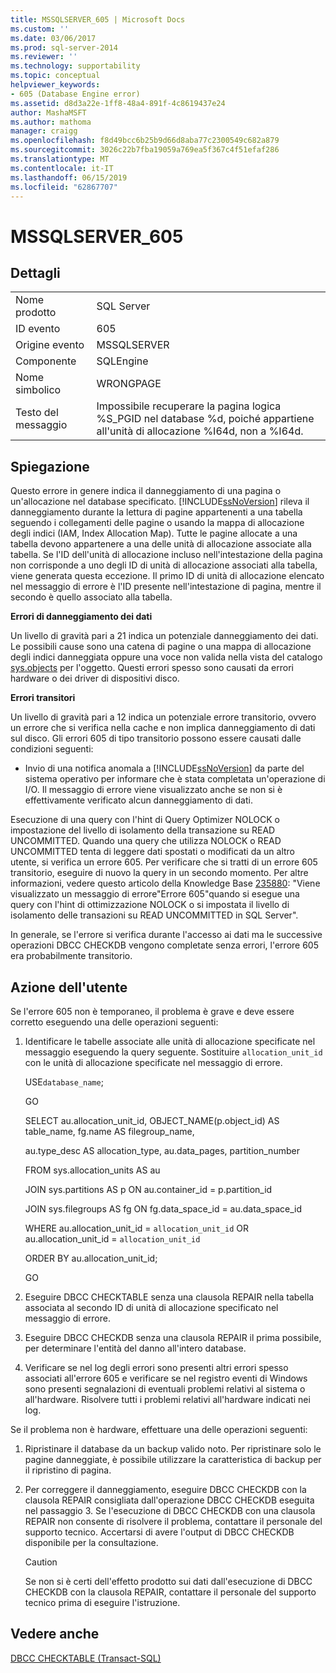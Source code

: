 ```yaml
---
title: MSSQLSERVER_605 | Microsoft Docs
ms.custom: ''
ms.date: 03/06/2017
ms.prod: sql-server-2014
ms.reviewer: ''
ms.technology: supportability
ms.topic: conceptual
helpviewer_keywords:
- 605 (Database Engine error)
ms.assetid: d8d3a22e-1ff8-48a4-891f-4c8619437e24
author: MashaMSFT
ms.author: mathoma
manager: craigg
ms.openlocfilehash: f8d49bcc6b25b9d66d8aba77c2300549c682a879
ms.sourcegitcommit: 3026c22b7fba19059a769ea5f367c4f51efaf286
ms.translationtype: MT
ms.contentlocale: it-IT
ms.lasthandoff: 06/15/2019
ms.locfileid: "62867707"
---
```

# <a name="mssqlserver605"></a>MSSQLSERVER_605
    
## <a name="details"></a>Dettagli  
  
|||  
|-|-|  
|Nome prodotto|SQL Server|  
|ID evento|605|  
|Origine evento|MSSQLSERVER|  
|Componente|SQLEngine|  
|Nome simbolico|WRONGPAGE|  
|Testo del messaggio|Impossibile recuperare la pagina logica %S_PGID nel database %d, poiché appartiene all'unità di allocazione %I64d, non a %I64d.|  
  
## <a name="explanation"></a>Spiegazione  
 Questo errore in genere indica il danneggiamento di una pagina o un'allocazione nel database specificato. [!INCLUDE[ssNoVersion](../../includes/ssnoversion-md.md)] rileva il danneggiamento durante la lettura di pagine appartenenti a una tabella seguendo i collegamenti delle pagine o usando la mappa di allocazione degli indici (IAM, Index Allocation Map). Tutte le pagine allocate a una tabella devono appartenere a una delle unità di allocazione associate alla tabella. Se l'ID dell'unità di allocazione incluso nell'intestazione della pagina non corrisponde a uno degli ID di unità di allocazione associati alla tabella, viene generata questa eccezione. Il primo ID di unità di allocazione elencato nel messaggio di errore è l'ID presente nell'intestazione di pagina, mentre il secondo è quello associato alla tabella.  
  
 **Errori di danneggiamento dei dati**  
  
 Un livello di gravità pari a 21 indica un potenziale danneggiamento dei dati. Le possibili cause sono una catena di pagine o una mappa di allocazione degli indici danneggiata oppure una voce non valida nella vista del catalogo [sys.objects](/sql/relational-databases/system-catalog-views/sys-objects-transact-sql) per l'oggetto. Questi errori spesso sono causati da errori hardware o dei driver di dispositivi disco.  
  
 **Errori transitori**  
  
 Un livello di gravità pari a 12 indica un potenziale errore transitorio, ovvero un errore che si verifica nella cache e non implica danneggiamento di dati sul disco. Gli errori 605 di tipo transitorio possono essere causati dalle condizioni seguenti:  
  
-   Invio di una notifica anomala a [!INCLUDE[ssNoVersion](../../includes/ssnoversion-md.md)] da parte del sistema operativo per informare che è stata completata un'operazione di I/O. Il messaggio di errore viene visualizzato anche se non si è effettivamente verificato alcun danneggiamento di dati.  
  
 Esecuzione di una query con l'hint di Query Optimizer NOLOCK o impostazione del livello di isolamento della transazione su READ UNCOMMITTED. Quando una query che utilizza NOLOCK o READ UNCOMMITTED tenta di leggere dati spostati o modificati da un altro utente, si verifica un errore 605. Per verificare che si tratti di un errore 605 transitorio, eseguire di nuovo la query in un secondo momento. Per altre informazioni, vedere questo articolo della Knowledge Base [235880](https://support.microsoft.com/kb/235880/en-us): "Viene visualizzato un messaggio di errore"Errore 605"quando si esegue una query con l'hint di ottimizzazione NOLOCK o si impostata il livello di isolamento delle transazioni su READ UNCOMMITTED in SQL Server".  
  
 In generale, se l'errore si verifica durante l'accesso ai dati ma le successive operazioni DBCC CHECKDB vengono completate senza errori, l'errore 605 era probabilmente transitorio.  
  
## <a name="user-action"></a>Azione dell'utente  
 Se l'errore 605 non è temporaneo, il problema è grave e deve essere corretto eseguendo una delle operazioni seguenti:  
  
1.  Identificare le tabelle associate alle unità di allocazione specificate nel messaggio eseguendo la query seguente. Sostituire `allocation_unit_id` con le unità di allocazione specificate nel messaggio di errore.  
  
     USE`database_name`;  
  
     GO  
  
     SELECT au.allocation_unit_id, OBJECT_NAME(p.object_id) AS table_name, fg.name AS filegroup_name,  
  
     au.type_desc AS allocation_type, au.data_pages, partition_number  
  
     FROM sys.allocation_units AS au  
  
     JOIN sys.partitions AS p ON au.container_id = p.partition_id  
  
     JOIN sys.filegroups AS fg ON fg.data_space_id = au.data_space_id  
  
     WHERE au.allocation_unit_id = `allocation_unit_id` OR au.allocation_unit_id = `allocation_unit_id`  
  
     ORDER BY au.allocation_unit_id;  
  
     GO  
  
2.  Eseguire DBCC CHECKTABLE senza una clausola REPAIR nella tabella associata al secondo ID di unità di allocazione specificato nel messaggio di errore.  
  
3.  Eseguire DBCC CHECKDB senza una clausola REPAIR il prima possibile, per determinare l'entità del danno all'intero database.  
  
4.  Verificare se nel log degli errori sono presenti altri errori spesso associati all'errore 605 e verificare se nel registro eventi di Windows sono presenti segnalazioni di eventuali problemi relativi al sistema o all'hardware. Risolvere tutti i problemi relativi all'hardware indicati nei log.  
  
 Se il problema non è hardware, effettuare una delle operazioni seguenti:  
  
1.  Ripristinare il database da un backup valido noto. Per ripristinare solo le pagine danneggiate, è possibile utilizzare la caratteristica di backup per il ripristino di pagina.  
  
2.  Per correggere il danneggiamento, eseguire DBCC CHECKDB con la clausola REPAIR consigliata dall'operazione DBCC CHECKDB eseguita nel passaggio 3. Se l'esecuzione di DBCC CHECKDB con una clausola REPAIR non consente di risolvere il problema, contattare il personale del supporto tecnico. Accertarsi di avere l'output di DBCC CHECKDB disponibile per la consultazione.  
  
    > [!CAUTION]  
    >  Se non si è certi dell'effetto prodotto sui dati dall'esecuzione di DBCC CHECKDB con la clausola REPAIR, contattare il personale del supporto tecnico prima di eseguire l'istruzione.  
  
## <a name="see-also"></a>Vedere anche  
 [DBCC CHECKTABLE &#40;Transact-SQL&#41;](/sql/t-sql/database-console-commands/dbcc-checktable-transact-sql)  
  
  
